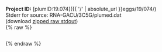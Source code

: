 **Project ID:** [plumID:19.074]({{ '/' | absolute_url }}eggs/19/074/)  
Stderr for source:  RNA-GACU/3C5G/plumed.dat   
(download [zipped raw stdout](plumed.dat.plumed.stdout.txt.zip))  
{% raw %}
<pre>
</pre>
{% endraw %}
